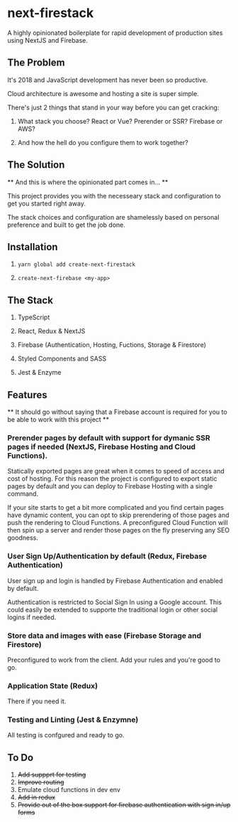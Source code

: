 # next-firestack

A highly opinionated boilerplate for rapid development of production sites using NextJS and Firebase.

## The Problem

It's 2018 and JavaScript development has never been so productive.

Cloud architecture is awesome and hosting a site is super simple.

There's just 2 things that stand in your way before you can get cracking:

1) What stack you choose? React or Vue? Prerender or SSR? Firebase or AWS?

2) And how the hell do you configure them to work together?

## The Solution

** And this is where the opinionated part comes in... **

This project provides you with the necesseary stack and configuration to get you started right away.

The stack choices and configuration are shamelessly based on personal preference and built to get the job done.

## Installation

1) `yarn global add create-next-firestack`

2) `create-next-firebase <my-app>`

## The Stack

1) TypeScript

2) React, Redux & NextJS

3) Firebase (Authentication, Hosting, Fuctions, Storage & Firestore)

4) Styled Components and SASS

5) Jest & Enzyme

## Features

** It should go without saying that a Firebase account is required for you to be able to work with this project **

### Prerender pages by default with support for dymanic SSR pages if needed (NextJS, Firebase Hosting and Cloud Functions).

Statically exported pages are great when it comes to speed of access and cost of hosting. For this reason the project is configured to export static pages by default and you can deploy to Firebase Hosting with a single command.

If your site starts to get a bit more complicated and you find certain pages have dynamic content, you can opt to skip prerendering of those pages and push the rendering to Cloud Functions. A preconfigured Cloud Function will then spin up a server and render those pages on the fly preserving any SEO goodness.

### User Sign Up/Authentication by default (Redux, Firebase Authentication)

User sign up and login is handled by Firebase Authentication and enabled by default.

Authentication is restricted to Social Sign In using a Google account. This could easily be extended to supporte the traditional login or other social logins if needed.

### Store data and images with ease (Firebase Storage and Firestore)

Preconfigured to work from the client. Add your rules and you're good to go.

### Application State (Redux)

There if you need it.

### Testing and Linting (Jest & Enzymne)

All testing is confgured and ready to go.

## To Do

1) ~~Add suppprt for testing~~
2) ~~Improve routing~~
3) Emulate cloud functions in dev env
4) ~~Add in redux~~
5) ~~Provide out of the box support for firebase authentication with sign in/up forms~~

